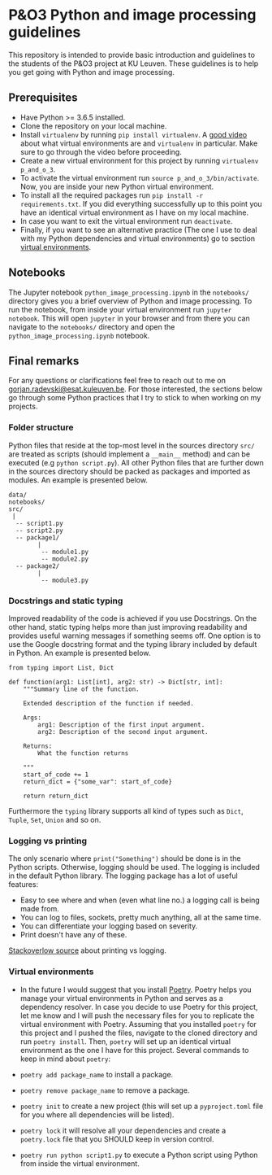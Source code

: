 # P&O3 Python and image processing guidelines
This repository is intended to provide basic introduction and guidelines to the students of the P&O3 project at KU Leuven. These guidelines is to help you get going with Python and image processing.

## Prerequisites

- Have Python >= 3.6.5 installed.
- Clone the repository on your local machine.
- Install `virtualenv` by running `pip install virtualenv`. A [good video](https://www.youtube.com/watch?v=N5vscPTWKOk&feature=youtu.be&t=112) about what virtual environments are and `virtualenv` in particular. Make sure to go through the video before proceeding.
- Create a new virtual environment for this project by running `virtualenv p_and_o_3`.
- To activate the virtual environment run `source p_and_o_3/bin/activate`. Now, you are inside your new Python virtual environment. 
- To install all the required packages run `pip install -r requirements.txt`. If you did everything successfully up to this point you have an identical virtual environment as I have on my local machine.
- In case you want to exit the virtual environment run `deactivate`.
- Finally, if you want to see an alternative practice (The one I use to deal with my Python dependencies and virtual environments) go to section [virtual environments](#Virtual-environments).

## Notebooks

The Jupyter notebook `python_image_processing.ipynb` in the `notebooks/` directory gives you a brief overview of Python and image processing. To run the notebook, from inside your virtual environment run `jupyter notebook`. This will open `jupyter` in your browser and from there you can navigate to the `notebooks/` directory and open the `python_image_processing.ipynb` notebook.


## Final remarks


For any questions or clarifications feel free to reach out to me on
[gorjan.radevski@esat.kuleuven.be](mailto:gorjan.radevski@esat.kuleuven.be). For those interested, the sections below go through some Python practices that I try to stick to when working on my projects.


### Folder structure
Python files that reside at the top-most level in the sources directory `src/` are treated as scripts (should implement a `__main__` method) and can be executed (e.g `python script.py`). All other Python files that are further down in the sources directory should be packed as packages and imported as modules. An example is presented below.

```
data/
notebooks/
src/
 |
  -- script1.py
  -- script2.py
  -- package1/
        |
         -- module1.py
         -- module2.py
  -- package2/
        |
         -- module3.py
```

### Docstrings and static typing
Improved readability of the code is achieved if you use Docstrings. On the other hand, static typing helps more than just improving readability and provides useful warning messages if something seems off. One option is to use the Google docstring format and the typing library included by default in Python. An example is presented below. 

```
from typing import List, Dict

def function(arg1: List[int], arg2: str) -> Dict[str, int]:
    """Summary line of the function.
    
    Extended description of the function if needed.
    
    Args:
        arg1: Description of the first input argument.
        arg2: Description of the second input argument.

    Returns:
        What the function returns

    """
    start_of_code += 1
    return_dict = {"some_var": start_of_code}

    return return_dict
```
Furthermore the `typing` library supports all kind of types such as ```Dict```, ```Tuple```, ```Set```, ```Union``` and so on.

### Logging vs printing

The only scenario where ```print("Something")``` should be done is in the Python scripts. Otherwise, logging should be used. The logging is included in the default
Python library. The logging package has a lot of useful features:

 - Easy to see where and when (even what line no.) a logging call is being made from.
 - You can log to files, sockets, pretty much anything, all at the same time.
 - You can differentiate your logging based on severity.
 - Print doesn't have any of these.

[Stackoverlow source](https://stackoverflow.com/questions/6918493/in-python-why-use-logging-instead-of-print) about printing vs logging.

### Virtual environments

- In the future I would suggest that you install [Poetry](https://poetry.eustace.io/). Poetry helps you manage your virtual environments in Python and serves as a dependency resolver. In case you decide to use Poetry for this project, let me know and I will push the necessary files for you to replicate the virtual environment with Poetry. Assuming that you installed `poetry` for this project and I pushed the files, navigate to the cloned directory and run `poetry install`. Then, `poetry` will set up an identical virtual environment as the one I have for this project. Several commands to keep in mind about `poetry`:

- `poetry add package_name` to install a package.
- `poetry remove package_name` to remove a package.
- `poetry init` to create a new project (this will set up a `pyproject.toml` file for you where all dependencies will be listed).
- `poetry lock` it will resolve all your dependencies and create a `poetry.lock` file that you SHOULD keep in version control.
- `poetry run python script1.py` to execute a Python script using Python from inside the virtual environment.


	
